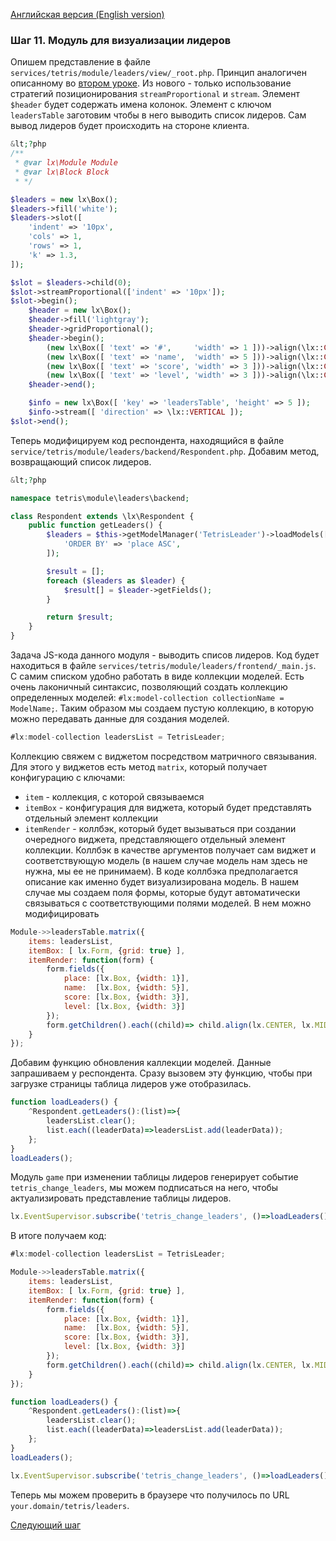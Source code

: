 [Английская версия (English version)](https://github.com/epicoon/lx-doc-articles/blob/master/en/app-dev/expl1/11_leaders_module.md)

### Шаг 11. Модуль для визуализации лидеров

Опишем представление в файле `services/tetris/module/leaders/view/_root.php`. Принцип аналогичен описанному во [втором уроке](https://github.com/epicoon/lx-doc-articles/blob/master/ru/app-dev/expl1/2_game_view.md). Из нового - только использование стратегий позиционирования `streamProportional` и `stream`. Элемент `$header` будет содержать имена колонок. Элемент с ключом `leadersTable` заготовим чтобы в него выводить список лидеров. Сам вывод лидеров будет происходить на стороне клиента.
```php
&lt;?php
/**
 * @var lx\Module Module
 * @var lx\Block Block
 * */

$leaders = new lx\Box();
$leaders->fill('white');
$leaders->slot([
	'indent' => '10px',
	'cols' => 1,
	'rows' => 1,
	'k' => 1.3,
]);

$slot = $leaders->child(0);
$slot->streamProportional(['indent' => '10px']);
$slot->begin();
	$header = new lx\Box();
	$header->fill('lightgray');
	$header->gridProportional();
	$header->begin();
		(new lx\Box([ 'text' => '#',     'width' => 1 ]))->align(\lx::CENTER, \lx::MIDDLE);
		(new lx\Box([ 'text' => 'name',  'width' => 5 ]))->align(\lx::CENTER, \lx::MIDDLE);
		(new lx\Box([ 'text' => 'score', 'width' => 3 ]))->align(\lx::CENTER, \lx::MIDDLE);
		(new lx\Box([ 'text' => 'level', 'width' => 3 ]))->align(\lx::CENTER, \lx::MIDDLE);
	$header->end();

	$info = new lx\Box([ 'key' => 'leadersTable', 'height' => 5 ]);
	$info->stream([ 'direction' => \lx::VERTICAL ]);
$slot->end();

```

Теперь модифицируем код респондента, находящийся в файле `service/tetris/module/leaders/backend/Respondent.php`. Добавим метод, возвращающий список лидеров.
```php
&lt;?php

namespace tetris\module\leaders\backend;

class Respondent extends \lx\Respondent {
	public function getLeaders() {
		$leaders = $this->getModelManager('TetrisLeader')->loadModels([
			'ORDER BY' => 'place ASC',
		]);

		$result = [];
		foreach ($leaders as $leader) {
			$result[] = $leader->getFields();
		}

		return $result;
	}
}

```

Задача JS-кода данного модуля - выводить списов лидеров. Код будет находиться в файле `services/tetris/module/leaders/frontend/_main.js`.<br>
С самим списком удобно работать в виде коллекции моделей. Есть очень лаконичный синтаксис, позволяющий создать коллекцию определенных моделей: `#lx:model-collection collectionName = ModelName;`. Таким образом мы создаем пустую коллекцию, в которую можно передавать данные для создания моделей.<br>
```js
#lx:model-collection leadersList = TetrisLeader;
```

Коллекцию свяжем с виджетом посредством матричного связывания. Для этого у виджетов есть метод `matrix`, который получает конфигурацию с ключами:
* `item` - коллекция, с которой связываемся
* `itemBox` - конфигурация для виджета, который будет представлять отдельный элемент коллекции
* `itemRender` - коллбэк, который будет вызываться при создании очередного виджета, представляющего отдельный элемент коллекции. Коллбэк в качестве аргументов получает сам виджет и соответствующую модель (в нашем случае модель нам здесь не нужна, мы ее не принимаем). В коде коллбэка предполагается описание как именно будет визуализирована модель. В нашем случае мы создаем поля формы, которые будут автоматически связываться с соответствующими полями моделей.
 В нем можно модифицировать 
```js
Module->>leadersTable.matrix({
	items: leadersList,
	itemBox: [ lx.Form, {grid: true} ],
	itemRender: function(form) {
		form.fields({
			place: [lx.Box, {width: 1}],
			name:  [lx.Box, {width: 5}],
			score: [lx.Box, {width: 3}],
			level: [lx.Box, {width: 3}]
		});
		form.getChildren().each((child)=> child.align(lx.CENTER, lx.MIDDLE));
	}
});
```

Добавим функцию обновления каллекции моделей. Данные запрашиваем у респондента. Сразу вызовем эту функцию, чтобы при загрузке страницы таблица лидеров уже отобразилась.
```js
function loadLeaders() {
	^Respondent.getLeaders():(list)=>{
		leadersList.clear();
		list.each((leaderData)=>leadersList.add(leaderData));
	};
}
loadLeaders();
```

Модуль `game` при изменении таблицы лидеров генерирует событие `tetris_change_leaders`, мы можем подписаться на него, чтобы актуализировать представление таблицы лидеров.
```js
lx.EventSupervisor.subscribe('tetris_change_leaders', ()=>loadLeaders());
```

В итоге получаем код:
```js
#lx:model-collection leadersList = TetrisLeader;

Module->>leadersTable.matrix({
	items: leadersList,
	itemBox: [ lx.Form, {grid: true} ],
	itemRender: function(form) {
		form.fields({
			place: [lx.Box, {width: 1}],
			name:  [lx.Box, {width: 5}],
			score: [lx.Box, {width: 3}],
			level: [lx.Box, {width: 3}]
		});
		form.getChildren().each((child)=> child.align(lx.CENTER, lx.MIDDLE));
	}
});

function loadLeaders() {
	^Respondent.getLeaders():(list)=>{
		leadersList.clear();
		list.each((leaderData)=>leadersList.add(leaderData));
	};
}
loadLeaders();

lx.EventSupervisor.subscribe('tetris_change_leaders', ()=>loadLeaders());

```

Теперь мы можем проверить в браузере что получилось по URL `your.domain/tetris/leaders`.

[Следующий шаг](https://github.com/epicoon/lx-doc-articles/blob/master/ru/app-dev/expl1/12_common_module.md)
